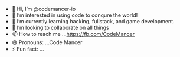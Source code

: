 - 👋 Hi, I’m @codemancer-io
- 👀 I’m interested in using code to conqure the world!
- 🌱 I’m currently learning hacking, fullstack, and game development.
- 💞️ I’m looking to collaborate on all things
- 📫 How to reach me ...https://fb.com/CodeMancer
- 😄 Pronouns: ...Code Mancer 
- ⚡ Fun fact: ...

<!---
codemancer-io/codemancer-io is a ✨ special ✨ repository because its `README.md` (this file) appears on your GitHub profile.
You can click the Preview link to take a look at your changes.
--->
